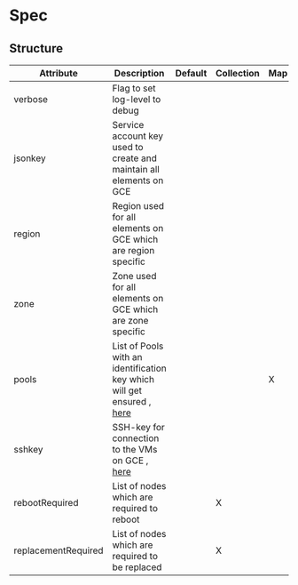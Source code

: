 # Spec 
 

## Structure 
 

| Attribute           | Description                                                                            | Default | Collection | Map  |
| ------------------- | -------------------------------------------------------------------------------------- | ------- | ---------- | ---  |
| verbose             | Flag to set log-level to debug                                                         |         |            |      |
| jsonkey             | Service account key used to create and maintain all elements on GCE                    |         |            |      |
| region              | Region used for all elements on GCE which are region specific                          |         |            |      |
| zone                | Zone used for all elements on GCE which are zone specific                              |         |            |      |
| pools               | List of Pools with an identification key which will get ensured , [here](Pool/Pool.md) |         |            | X    |
| sshkey              | SSH-key for connection to the VMs on GCE , [here](SSHKey/SSHKey.md)                    |         |            |      |
| rebootRequired      | List of nodes which are required to reboot                                             |         | X          |      |
| replacementRequired | List of nodes which are required to be replaced                                        |         | X          |      |